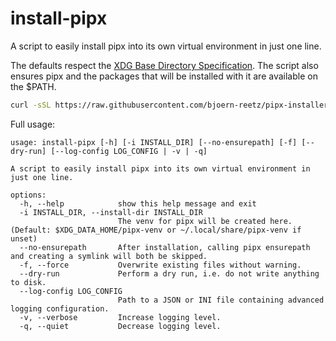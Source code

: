 # install-pipx

A script to easily install pipx into its own virtual environment in just one line.

The defaults respect the [XDG Base Directory Specification](https://specifications.freedesktop.org/basedir-spec/basedir-spec-latest.html). The script also ensures pipx and the packages that will be installed with it are available on the $PATH.

```bash
curl -sSL https://raw.githubusercontent.com/bjoern-reetz/pipx-installer/main/src/install_pipx.py | python3 -
```

Full usage:

```
usage: install-pipx [-h] [-i INSTALL_DIR] [--no-ensurepath] [-f] [--dry-run] [--log-config LOG_CONFIG | -v | -q]

A script to easily install pipx into its own virtual environment in just one line.

options:
  -h, --help            show this help message and exit
  -i INSTALL_DIR, --install-dir INSTALL_DIR
                        The venv for pipx will be created here. (Default: $XDG_DATA_HOME/pipx-venv or ~/.local/share/pipx-venv if unset)
  --no-ensurepath       After installation, calling pipx ensurepath and creating a symlink will both be skipped.
  -f, --force           Overwrite existing files without warning.
  --dry-run             Perform a dry run, i.e. do not write anything to disk.
  --log-config LOG_CONFIG
                        Path to a JSON or INI file containing advanced logging configuration.
  -v, --verbose         Increase logging level.
  -q, --quiet           Decrease logging level.
```
